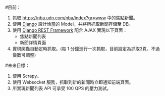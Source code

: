 #目前：
1. 抓取 https://nba.udn.com/nba/index?gr=www 中的焦點新聞。
2. 使用 [Django](https://www.djangoproject.com/) 設計恰當的 Model，并將所抓取新聞存儲至 DB。
3. 使用 [Django REST Framework](http://www.django-rest-framework.org/) 配合 AJAX 實現以下頁面：
	 * 焦點新聞列表
	 * 新聞詳情頁面
4. 實現爬蟲自動定時抓取。(每 1 分鐘進行一次抓取，目前設定為抓取3頁，不過變數可調整)

#未來目標：
1. 使用 Scrapy。
2. 使用 Websocket 服務，抓取到新的新聞時立即通知前端頁面。
3. 所實現新聞列表 API 可承受 100 QPS 的壓力測試。
